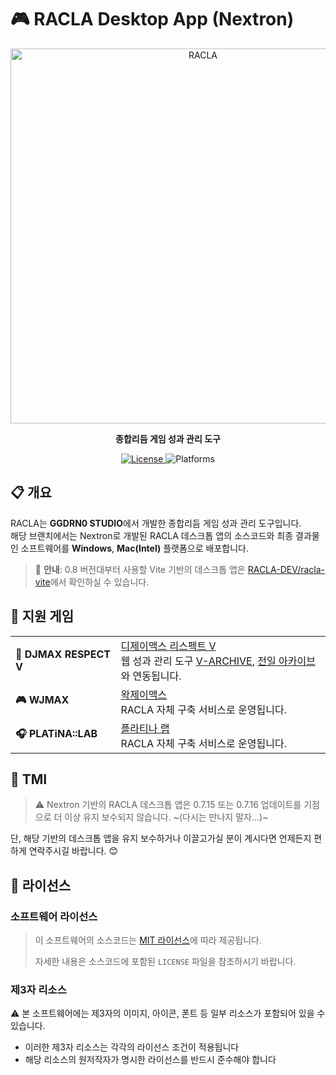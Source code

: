 # 🎮 RACLA Desktop App (Nextron)

<div align="center">
  <img src="https://cdn.gongroin.com/gongroin/og-image-racla.png" alt="RACLA" width="600">
  
  <p><strong>종합리듬 게임 성과 관리 도구</strong></p>
  
  <p>
    <a href="https://github.com/RACLA-DEV/racla/blob/main/LICENSE">
      <img src="https://img.shields.io/github/license/RACLA-DEV/racla?color=blue" alt="License">
    </a>
    <img src="https://img.shields.io/badge/platforms-Windows%20%7C%20Mac%20(Intel)-brightgreen" alt="Platforms">
  </p>
</div>

## 📋 개요

RACLA는 **GGDRN0 STUDIO**에서 개발한 종합리듬 게임 성과 관리 도구입니다.  
해당 브랜치에서는 Nextron로 개발된 RACLA 데스크톱 앱의 소스코드와 최종 결과물인 소프트웨어를 **Windows**, **Mac(Intel)** 플랫폼으로 배포합니다.

> 📢 **안내**: 0.8 버전대부터 사용할 Vite 기반의 데스크톱 앱은 [RACLA-DEV/racla-vite](https://github.com/RACLA-DEV/racla)에서 확인하실 수 있습니다.

## 🎵 지원 게임

<table>
  <tr>
    <td><b>🎹 DJMAX RESPECT V</b></td>
    <td>
      <a href="https://store.steampowered.com/app/960170/DJMAX_RESPECT_V/">디제이맥스 리스펙트 V</a><br>
      웹 성과 관리 도구 <a href="https://v-archive.net">V-ARCHIVE</a>, <a href="https://hard-archive.com">전일 아카이브</a>와 연동됩니다.
    </td>
  </tr>
  <tr>
    <td><b>🎮 WJMAX</b></td>
    <td>
      <a href="https://waktaverse.games/gameDetail/wjmax/">왁제이맥스</a><br>
      RACLA 자체 구축 서비스로 운영됩니다.
    </td>
  </tr>
  <tr>
    <td><b>🎧 PLATiNA::LAB</b></td>
    <td>
      <a href="https://platinalab.net/">플라티나 랩</a><br>
      RACLA 자체 구축 서비스로 운영됩니다.
    </td>
  </tr>
</table>

## 💬 TMI

> ⚠️ Nextron 기반의 RACLA 데스크톱 앱은 0.7.15 또는 0.7.16 업데이트를 기점으로 더 이상 유지 보수되지 않습니다. ~(다시는 만나지 말자...)~

단, 해당 기반의 데스크톱 앱을 유지 보수하거나 이끌고가실 분이 계시다면 언제든지 편하게 연락주시길 바랍니다. 😊

## 📜 라이선스

### 소프트웨어 라이선스
> 이 소프트웨어의 소스코드는 [MIT 라이선스](https://github.com/RACLA-DEV/racla/blob/main/LICENSE)에 따라 제공됩니다.
>
> 자세한 내용은 소스코드에 포함된 `LICENSE` 파일을 참조하시기 바랍니다.

### 제3자 리소스
⚠️ 본 소프트웨어에는 제3자의 이미지, 아이콘, 폰트 등 일부 리소스가 포함되어 있을 수 있습니다.

* 이러한 제3자 리소스는 각각의 라이선스 조건이 적용됩니다
* 해당 리소스의 원저작자가 명시한 라이선스를 반드시 준수해야 합니다
